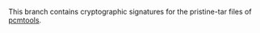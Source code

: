 This branch contains cryptographic signatures for the pristine-tar files of
[pcmtools](https://github.com/lipro-pkgs/pcmtools).
